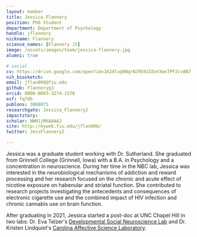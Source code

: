 ```yaml
---
layout: member
title: Jessica Flannery
position: PhD Student
department: Department of Psychology
handle: jflannery
nickname: Flannery
science_names: [Flannery JS]
image: /assets/images/team/jessica-flannery.jpg
alumni: true

# social
cv: https://drive.google.com/open?id=1K2dlxq0NqrNJ959JIEoYXmxTPF2cv8N7
nih_biosketch:
email: jflan008@fiu.edu
github: Flanneryg3
orcid: 0000-0003-3274-1578
osf: fq7db
publons: 3068075
researchgate: Jessica_Flannery2
impactstory:
scholar: NWN1jMkAAAAJ
site: http://myweb.fiu.edu/jflan008/
twitter: JessFlannery2

---
```


Jessica was a graduate student working with Dr. Sutherland. She graduated from Grinnell College (Grinnell, Iowa) with a B.A. in Psychology and a concentration in neuroscience. During her time in the NBC lab, Jessica was interested in the neurobiological mechanisms of addiction and reward processing and her research focused on the chronic and acute effect of nicotine exposure on habenular and striatal function. She contributed to research projects investigating the antecedents and consequences of electronic cigarette use and the combined impact of HIV infection and chronic cannabis use on brain function.

After graduating in 2021, Jessica started a post-doc at UNC Chapel Hill in two labs:
Dr. Eva Telzer's [Developmental Social Neuroscience Lab](https://dsnlab.web.unc.edu) and
Dr. Kristen Lindquist's [Carolina Affective Science Laboratory](https://www.carolinaaffectivescience.com).
